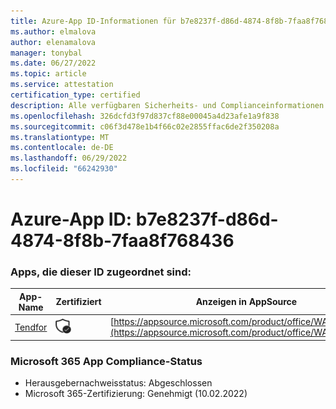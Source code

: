 ```yaml
---
title: Azure-App ID-Informationen für b7e8237f-d86d-4874-8f8b-7faa8f768436
ms.author: elmalova
author: elenamalova
manager: tonybal
ms.date: 06/27/2022
ms.topic: article
ms.service: attestation
certification_type: certified
description: Alle verfügbaren Sicherheits- und Complianceinformationen für b7e8237f-d86d-4874-8f8b-7faa8f768436.
ms.openlocfilehash: 326dcfd3f97d837cf88e00045a4d23afe1a9f838
ms.sourcegitcommit: c06f3d478e1b4f66c02e2855ffac6de2f350208a
ms.translationtype: MT
ms.contentlocale: de-DE
ms.lasthandoff: 06/29/2022
ms.locfileid: "66242930"
---
```

# <a name="azure-app-id-b7e8237f-d86d-4874-8f8b-7faa8f768436"></a>Azure-App ID: b7e8237f-d86d-4874-8f8b-7faa8f768436


### <a name="apps-associated-with-this-id"></a>Apps, die dieser ID zugeordnet sind:
| **App-Name** | **Zertifiziert** | **Anzeigen in AppSource** |
|--------------|---------------|-----------------------|
| [Tendfor](../forward/WA200002996.md) | <img alt="Certified application badge" src="../media/certified-badge.png" height="25" width="25" /> | [https://appsource.microsoft.com/product/office/WA200002996](https://appsource.microsoft.com/product/office/WA200002996) |

### <a name="microsoft-365-app-compliance-status"></a>Microsoft 365 App Compliance-Status
- Herausgebernachweisstatus: Abgeschlossen
- Microsoft 365-Zertifizierung: Genehmigt (10.02.2022)
